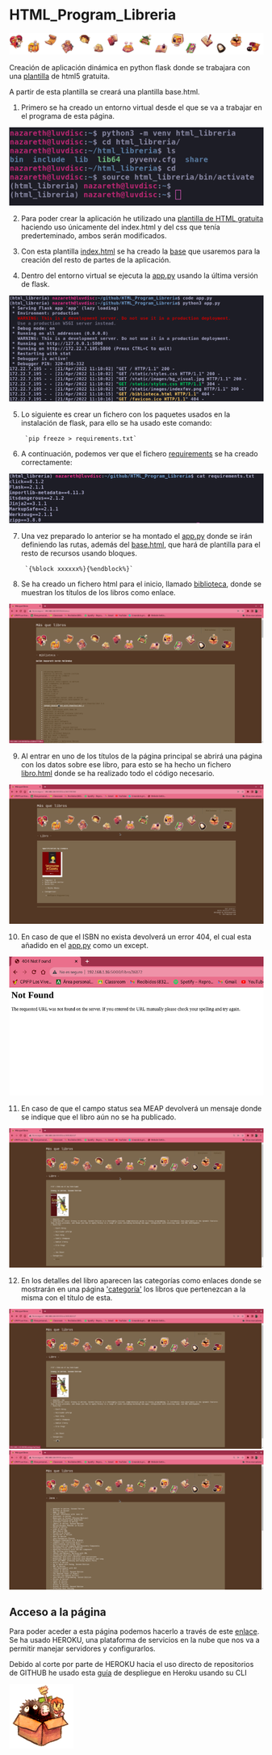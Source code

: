 # HTML_Program_Libreria

![Portada](./screenshots/Fondo-removebg-preview.png)

Creación de aplicación dinámica en python flask donde se trabajara con una [plantilla](https://plantillashtmlgratis.com/categoria-plantillas/plantillas-html/page/115/) de html5 gratuita.

A partir de esta plantilla se creará una plantilla base.html.


1. Primero se ha creado un entorno virtual desde el que se va a trabajar en el programa de esta página.

![Entorno virtual](./screenshots/envt.png) 

2. Para poder crear la aplicación he utilizado una [plantilla de HTML gratuita](https://plantillashtmlgratis.com/todas-las-plantillas/plantilla/plantilla-web-gratuita-dark-theme/) haciendo uso únicamente del index.html y del css que tenía prederteminado, ambos serán modificados.

3. Con esta plantilla [index.html](https://github.com/belennazareth/HTML_Program_Libreria/blob/main/templates/index.html) se ha creado la [base](https://github.com/belennazareth/HTML_Program_Libreria/blob/main/templates/base.html) que usaremos para la creación del resto de partes de la aplicación.

4. Dentro del entorno virtual se ejecuta la [app.py](https://github.com/belennazareth/HTML_Program_Libreria/blob/main/app.py) usando la última versión de flask.

![Flask](./screenshots/codeflask.png)

5. Lo siguiente es crear un fichero con los paquetes usados en la instalación de flask, para ello se ha usado este comando:

        `pip freeze > requirements.txt`

6. A continuación, podemos ver que el fichero [requirements](https://github.com/belennazareth/HTML_Program_Libreria/blob/main/requirements.txt) se ha creado correctamente:

![Requirements](./screenshots/requirements.png)

7. Una vez preparado lo anterior se ha montado el [app.py](https://github.com/belennazareth/HTML_Program_Libreria/blob/main/app.py) donde se irán definiendo las rutas, además del [base.html](https://github.com/belennazareth/HTML_Program_Libreria/blob/main/templates/base.html), que hará de plantilla para el resto de recursos usando bloques.

        `{%block xxxxxx%}{%endblock%}`

8. Se ha creado un fichero html para el inicio, llamado [biblioteca](https://github.com/belennazareth/HTML_Program_Libreria/blob/main/templates/biblioteca.html), donde se muestran los títulos de los libros como enlace.

![Inicio](./screenshots/inicio.png)

9. Al entrar en uno de los títulos de la página principal se abrirá una página con los datos sobre ese libro, para esto se ha hecho un fichero [libro.html](https://github.com/belennazareth/HTML_Program_Libreria/blob/main/templates/libro.html) donde se ha realizado todo el código necesario.

![Libro](./screenshots/libro.png)

10. En caso de que el ISBN no exista devolverá un error 404, el cual esta añadido en el [app.py](https://github.com/belennazareth/HTML_Program_Libreria/blob/main/app.py) como un except.

![error404](./screenshots/error.png)

11. En caso de que el campo status sea MEAP devolverá un mensaje donde se indique que el libro aún no se ha publicado.

![MEAP](./screenshots/MEAP.png)

12. En los detalles del libro aparecen las categorías como enlaces donde se mostrarán en una página ['categoría'](https://github.com/belennazareth/HTML_Program_Libreria/blob/main/templates/categoria.html) los libros que pertenezcan a la misma con el título de esta.

![Enlace](./screenshots/enlace.png)
![categoría](./screenshots/categoria.png)


## Acceso a la página


Para poder aceder a esta página podemos hacerlo a través de este [enlace](https://html-flask-libreria.herokuapp.com/).
Se ha usado HEROKU, una plataforma de servicios en la nube que nos va a permitir manejar servidores y configurarlos.

Debido al corte por parte de HEROKU hacia el uso directo de repositorios de GITHUB he usado esta [guía](https://www.josedomingo.org/pledin/2022/04/heroku-cli/) de despliegue en Heroku usando su CLI 

![Fav](./screenshots/indexfav.png)
